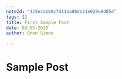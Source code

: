 ```yaml
---
noteId: "4c5e4ab08c7d11ea80de21e029e0d05d"
tags: []
title: First Sample Post
date: 02-05-2020
author: Onen Simon

---
```


# Sample Post

